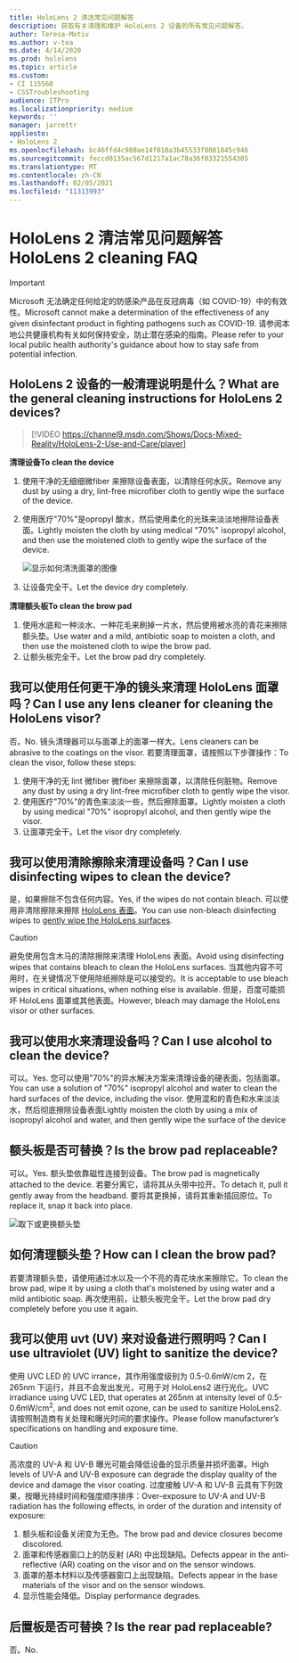 ```yaml
---
title: HoloLens 2 清洁常见问题解答
description: 获取有关清理和维护 HoloLens 2 设备的所有常见问题解答。
author: Teresa-Motiv
ms.author: v-tea
ms.date: 4/14/2020
ms.prod: hololens
ms.topic: article
ms.custom:
- CI 115560
- CSSTroubleshooting
audience: ITPro
ms.localizationpriority: medium
keywords: ''
manager: jarrettr
appliesto:
- HoloLens 2
ms.openlocfilehash: bc46ffd4c980ae14f010a3b45533f8081845c946
ms.sourcegitcommit: feccd0135ac567d1217a1ac78a36f03321554305
ms.translationtype: MT
ms.contentlocale: zh-CN
ms.lasthandoff: 02/05/2021
ms.locfileid: "11313993"
---
```

# <span data-ttu-id="65822-103">HoloLens 2 清洁常见问题解答</span><span class="sxs-lookup"><span data-stu-id="65822-103">HoloLens 2 cleaning FAQ</span></span>

> [!IMPORTANT]  
> <span data-ttu-id="65822-104">Microsoft 无法确定任何给定的防感染产品在反冠病毒（如 COVID-19）中的有效性。</span><span class="sxs-lookup"><span data-stu-id="65822-104">Microsoft cannot make a determination of the effectiveness of any given disinfectant product in fighting pathogens such as COVID-19.</span></span> <span data-ttu-id="65822-105">请参阅本地公共健康机构有关如何保持安全，防止潜在感染的指南。</span><span class="sxs-lookup"><span data-stu-id="65822-105">Please refer to your local public health authority's guidance about how to stay safe from potential infection.</span></span>  

## <span data-ttu-id="65822-106">HoloLens 2 设备的一般清理说明是什么？</span><span class="sxs-lookup"><span data-stu-id="65822-106">What are the general cleaning instructions for HoloLens 2 devices?</span></span>

> [!VIDEO https://channel9.msdn.com/Shows/Docs-Mixed-Reality/HoloLens-2-Use-and-Care/player]

<!-- <iframe src="https://channel9.msdn.com/Shows/Docs-Mixed-Reality/HoloLens-2-Use-and-Care/player" width="960" height="540" allowFullScreen frameBorder="0" title="HoloLens 2 Use and Care - Microsoft Channel 9 Video"></iframe> -->

**<span data-ttu-id="65822-107">清理设备</span><span class="sxs-lookup"><span data-stu-id="65822-107">To clean the device</span></span>**

1. <span data-ttu-id="65822-108">使用干净的无细细微fiber 来擦除设备表面，以清除任何水灰。</span><span class="sxs-lookup"><span data-stu-id="65822-108">Remove any dust by using a dry, lint-free microfiber cloth to gently wipe the surface of the device.</span></span>
1. <span data-ttu-id="65822-109">使用医疗"70%"是opropyl 酸水，然后使用柔化的光珠来淡淡地擦除设备表面。</span><span class="sxs-lookup"><span data-stu-id="65822-109">Lightly moisten the cloth by using medical "70%" isopropyl alcohol, and then use the moistened cloth to gently wipe the surface of the device.</span></span>

   ![显示如何清洗面罩的图像](images/hololens-cleaning-visor.png)

1. <span data-ttu-id="65822-111">让设备完全干。</span><span class="sxs-lookup"><span data-stu-id="65822-111">Let the device dry completely.</span></span>

**<span data-ttu-id="65822-112">清理额头板</span><span class="sxs-lookup"><span data-stu-id="65822-112">To clean the brow pad</span></span>**

1. <span data-ttu-id="65822-113">使用水底和一种淡水、一种花毛来刷掉一片水，然后使用被水亮的青花来擦除额头垫。</span><span class="sxs-lookup"><span data-stu-id="65822-113">Use water and a mild, antibiotic soap to moisten a cloth, and then use the moistened cloth to wipe the brow pad.</span></span>
1. <span data-ttu-id="65822-114">让额头板完全干。</span><span class="sxs-lookup"><span data-stu-id="65822-114">Let the brow pad dry completely.</span></span>

## <span data-ttu-id="65822-115">我可以使用任何更干净的镜头来清理 HoloLens 面罩吗？</span><span class="sxs-lookup"><span data-stu-id="65822-115">Can I use any lens cleaner for cleaning the HoloLens visor?</span></span>

<span data-ttu-id="65822-116">否。</span><span class="sxs-lookup"><span data-stu-id="65822-116">No.</span></span> <span data-ttu-id="65822-117">镜头清理器可以与面罩上的面罩一样大。</span><span class="sxs-lookup"><span data-stu-id="65822-117">Lens cleaners can be abrasive to the coatings on the visor.</span></span> <span data-ttu-id="65822-118">若要清理面罩，请按照以下步骤操作：</span><span class="sxs-lookup"><span data-stu-id="65822-118">To clean the visor, follow these steps:</span></span>  

1. <span data-ttu-id="65822-119">使用干净的无 lint 微fiber 微fiber 来擦除面罩，以清除任何脏物。</span><span class="sxs-lookup"><span data-stu-id="65822-119">Remove any dust by using a dry lint-free microfiber cloth to gently wipe the visor.</span></span>
1. <span data-ttu-id="65822-120">使用医疗"70%"的青色来淡淡一些，然后擦除面罩。</span><span class="sxs-lookup"><span data-stu-id="65822-120">Lightly moisten a cloth by using medical "70%" isopropyl alcohol, and then gently wipe the visor.</span></span>
1. <span data-ttu-id="65822-121">让面罩完全干。</span><span class="sxs-lookup"><span data-stu-id="65822-121">Let the visor dry completely.</span></span>

## <span data-ttu-id="65822-122">我可以使用清除擦除来清理设备吗？</span><span class="sxs-lookup"><span data-stu-id="65822-122">Can I use disinfecting wipes to clean the device?</span></span>

<span data-ttu-id="65822-123">是，如果擦除不包含任何内容。</span><span class="sxs-lookup"><span data-stu-id="65822-123">Yes, if the wipes do not contain bleach.</span></span> <span data-ttu-id="65822-124">可以使用非清除擦除来擦除 [HoloLens 表面](#what-are-the-general-cleaning-instructions-for-hololens-2-devices)。</span><span class="sxs-lookup"><span data-stu-id="65822-124">You can use non-bleach disinfecting wipes to [gently wipe the HoloLens surfaces](#what-are-the-general-cleaning-instructions-for-hololens-2-devices).</span></span>  

> [!CAUTION]  
> <span data-ttu-id="65822-125">避免使用包含木马的清除擦除来清理 HoloLens 表面。</span><span class="sxs-lookup"><span data-stu-id="65822-125">Avoid using disinfecting wipes that contains bleach to clean the HoloLens surfaces.</span></span> <span data-ttu-id="65822-126">当其他内容不可用时，在关键情况下使用除纸擦除是可以接受的。</span><span class="sxs-lookup"><span data-stu-id="65822-126">It is acceptable to use bleach wipes in critical situations, when nothing else is available.</span></span> <span data-ttu-id="65822-127">但是，百度可能损坏 HoloLens 面罩或其他表面。</span><span class="sxs-lookup"><span data-stu-id="65822-127">However, bleach may damage the HoloLens visor or other surfaces.</span></span>

## <span data-ttu-id="65822-128">我可以使用水来清理设备吗？</span><span class="sxs-lookup"><span data-stu-id="65822-128">Can I use alcohol to clean the device?</span></span>

<span data-ttu-id="65822-129">可以。</span><span class="sxs-lookup"><span data-stu-id="65822-129">Yes.</span></span> <span data-ttu-id="65822-130">您可以使用"70%"的异水解决方案来清理设备的硬表面，包括面罩。</span><span class="sxs-lookup"><span data-stu-id="65822-130">You can use a solution of "70%" isopropyl alcohol and water to clean the hard surfaces of the device, including the visor.</span></span> <span data-ttu-id="65822-131">使用混和的青色和水来淡淡水，然后彻底擦除设备表面</span><span class="sxs-lookup"><span data-stu-id="65822-131">Lightly moisten the cloth by using a mix of isopropyl alcohol and water, and then gently wipe the surface of the device</span></span>

## <span data-ttu-id="65822-132">额头板是否可替换？</span><span class="sxs-lookup"><span data-stu-id="65822-132">Is the brow pad replaceable?</span></span>

<span data-ttu-id="65822-133">可以。</span><span class="sxs-lookup"><span data-stu-id="65822-133">Yes.</span></span> <span data-ttu-id="65822-134">额头垫依靠磁性连接到设备。</span><span class="sxs-lookup"><span data-stu-id="65822-134">The brow pad is magnetically attached to the device.</span></span> <span data-ttu-id="65822-135">若要分离它，请将其从头带中拉开。</span><span class="sxs-lookup"><span data-stu-id="65822-135">To detach it, pull it gently away from the headband.</span></span> <span data-ttu-id="65822-136">要将其更换掉，请将其重新插回原位。</span><span class="sxs-lookup"><span data-stu-id="65822-136">To replace it, snap it back into place.</span></span>

![取下或更换额头垫](images/hololens2-remove-browpad.png)

## <span data-ttu-id="65822-138">如何清理额头垫？</span><span class="sxs-lookup"><span data-stu-id="65822-138">How can I clean the brow pad?</span></span>

<span data-ttu-id="65822-139">若要清理额头垫，请使用通过水以及一个不亮的青花块水来擦除它。</span><span class="sxs-lookup"><span data-stu-id="65822-139">To clean the brow pad, wipe it by using a cloth that's moistened by using water and a mild antibiotic soap.</span></span> <span data-ttu-id="65822-140">再次使用前，让额头板完全干。</span><span class="sxs-lookup"><span data-stu-id="65822-140">Let the brow pad dry completely before you use it again.</span></span>

## <span data-ttu-id="65822-141">我可以使用 uvt (UV) 来对设备进行照明吗？</span><span class="sxs-lookup"><span data-stu-id="65822-141">Can I use ultraviolet (UV) light to sanitize the device?</span></span>

<span data-ttu-id="65822-142">使用 UVC LED 的 UVC irrance，其作用强度级别为 0.5-0.6mW/cm 2，在 265nm 下运行，并且不会发出发光，可用于对 <sup> </sup> HoloLens2 进行光化。</span><span class="sxs-lookup"><span data-stu-id="65822-142">UVC irradiance using UVC LED, that operates at 265nm at intensity level of 0.5-0.6mW/cm<sup>2</sup>, and does not emit ozone, can be used to sanitize HoloLens2.</span></span> <span data-ttu-id="65822-143">请按照制造商有关处理和曝光时间的要求操作。</span><span class="sxs-lookup"><span data-stu-id="65822-143">Please follow manufacturer’s specifications on handling and exposure time.</span></span>

> [!CAUTION]  
> <span data-ttu-id="65822-144">高浓度的 UV-A 和 UV-B 曝光可能会降低设备的显示质量并损坏面罩。</span><span class="sxs-lookup"><span data-stu-id="65822-144">High levels of UV-A and UV-B exposure can degrade the display quality of the device and damage the visor coating.</span></span> <span data-ttu-id="65822-145">过度接触 UV-A 和 UV-B 云具有下列效果，按曝光持续时间和强度顺序排序：</span><span class="sxs-lookup"><span data-stu-id="65822-145">Over-exposure to UV-A and UV-B radiation has the following effects, in order of the duration and intensity of exposure:</span></span>
>  
> 1. <span data-ttu-id="65822-146">额头板和设备关闭变为无色。</span><span class="sxs-lookup"><span data-stu-id="65822-146">The brow pad and device closures become discolored.</span></span>
> 1. <span data-ttu-id="65822-147">面罩和传感器窗口上的防反射 (AR) 中出现缺陷。</span><span class="sxs-lookup"><span data-stu-id="65822-147">Defects appear in the anti-reflective (AR) coating on the visor and on the sensor windows.</span></span>
> 1. <span data-ttu-id="65822-148">面罩的基本材料以及传感器窗口上出现缺陷。</span><span class="sxs-lookup"><span data-stu-id="65822-148">Defects appear in the base materials of the visor and on the sensor windows.</span></span>
> 1. <span data-ttu-id="65822-149">显示性能会降低。</span><span class="sxs-lookup"><span data-stu-id="65822-149">Display performance degrades.</span></span>

## <span data-ttu-id="65822-150">后置板是否可替换？</span><span class="sxs-lookup"><span data-stu-id="65822-150">Is the rear pad replaceable?</span></span>

<span data-ttu-id="65822-151">否。</span><span class="sxs-lookup"><span data-stu-id="65822-151">No.</span></span>
